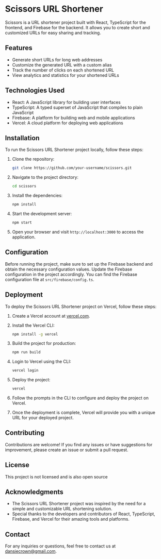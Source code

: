 # Scissors URL Shortener

Scissors is a URL shortener project built with React, TypeScript for the frontend, and Firebase for the backend. It allows you to create short and customized URLs for easy sharing and tracking.

## Features

- Generate short URLs for long web addresses
- Customize the generated URL with a custom alias
- Track the number of clicks on each shortened URL
- View analytics and statistics for your shortened URLs

## Technologies Used

- React: A JavaScript library for building user interfaces
- TypeScript: A typed superset of JavaScript that compiles to plain JavaScript
- Firebase: A platform for building web and mobile applications
- Vercel: A cloud platform for deploying web applications

## Installation

To run the Scissors URL Shortener project locally, follow these steps:

1. Clone the repository:

   ```bash
   git clone https://github.com/your-username/scissors.git
   ```

2. Navigate to the project directory:

   ```bash
   cd scissors
   ```

3. Install the dependencies:

   ```bash
   npm install
   ```

4. Start the development server:

   ```bash
   npm start
   ```

5. Open your browser and visit `http://localhost:3000` to access the application.

## Configuration

Before running the project, make sure to set up the Firebase backend and obtain the necessary configuration values. Update the Firebase configuration in the project accordingly. You can find the Firebase configuration file at `src/firebase/config.ts`.

## Deployment

To deploy the Scissors URL Shortener project on Vercel, follow these steps:

1. Create a Vercel account at [vercel.com](https://vercel.com).

2. Install the Vercel CLI:

   ```bash
   npm install -g vercel
   ```

3. Build the project for production:

   ```bash
   npm run build
   ```

4. Login to Vercel using the CLI:

   ```bash
   vercel login
   ```

5. Deploy the project:

   ```bash
   vercel
   ```

6. Follow the prompts in the CLI to configure and deploy the project on Vercel.

7. Once the deployment is complete, Vercel will provide you with a unique URL for your deployed project.

## Contributing

Contributions are welcome! If you find any issues or have suggestions for improvement, please create an issue or submit a pull request.

## License

This project is not licensed and is also open source

## Acknowledgments

- The Scissors URL Shortener project was inspired by the need for a simple and customizable URL shortening solution.
- Special thanks to the developers and contributors of React, TypeScript, Firebase, and Vercel for their amazing tools and platforms.

## Contact

For any inquiries or questions, feel free to contact us at [dansiecrown@gmail.com](mailto:dansiecrown@gmail.com).
